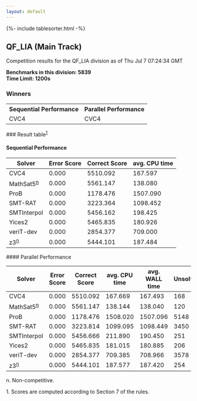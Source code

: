 ```yaml
---
layout: default
---
```

{%- include tablesorter.html -%}

##  QF_LIA (Main Track)

Competition results for the QF_LIA division as of Thu Jul 7 07:24:34 GMT

**Benchmarks in this division: 5839**
<br/>
**Time Limit: 1200s**


### Winners
<table>
<tr>
<th class="center">Sequential Performance</th>
<th class="center">Parallel Performance</th>
</tr>
<tr class="center">
<td>CVC4</td>
<td>CVC4</td>
</tr>
</table>
### Result table<sup><a href="#fn1">1</a></sup>
 




#### Sequential Performance
<table id="sequential" class="result sorted">
<thead>
<tr>
<th class="center">Solver</th>
<th class="center">Error Score</th>
<th class="center">Correct Score</th>
<th class="center">avg. CPU time </th>
</tr>
</thead>
<tr>
<td>CVC4</td>
<td class="right">0.000</td>
<td class="right">5510.092</td>
<td class="right">167.597</td>
</tr>
<tr>
<td>MathSat5<SUP><a href="#fn">n</a></SUP>
</td>
<td class="right">0.000</td>
<td class="right">5561.147</td>
<td class="right">138.080</td>
</tr>
<tr>
<td>ProB</td>
<td class="right">0.000</td>
<td class="right">1178.476</td>
<td class="right">1507.090</td>
</tr>
<tr>
<td>SMT-RAT</td>
<td class="right">0.000</td>
<td class="right">3223.364</td>
<td class="right">1098.452</td>
</tr>
<tr>
<td>SMTInterpol</td>
<td class="right">0.000</td>
<td class="right">5456.162</td>
<td class="right">198.425</td>
</tr>
<tr>
<td>Yices2</td>
<td class="right">0.000</td>
<td class="right">5465.835</td>
<td class="right">180.926</td>
</tr>
<tr>
<td>veriT-dev</td>
<td class="right">0.000</td>
<td class="right">2854.377</td>
<td class="right">709.000</td>
</tr>
<tr>
<td>z3<SUP><a href="#fn">n</a></SUP>
</td>
<td class="right">0.000</td>
<td class="right">5444.101</td>
<td class="right">187.484</td>
</tr>

</table>
#### Parallel Performance
<table id="parallel" class="result sorted">
<thead>
<tr>
<th class="center">Solver</th><th class="center">Error Score</th>
<th class="center">Correct Score</th>
<th class="center">avg. CPU time </th>
<th class="center">avg. WALL time </th>

<th class="center">Unsolved</th>
</tr>
</thead>
<tr>
<td>CVC4</td>
<td class="right">0.000</td>
<td class="right">5510.092</td>
<td class="right">167.669</td>
<td class="right">167.493</td>
<td class="right">168</td>
</tr>
<tr>
<td>MathSat5<SUP><a href="#fn">n</a></SUP>
</td>
<td class="right">0.000</td>
<td class="right">5561.147</td>
<td class="right">138.144</td>
<td class="right">138.040</td>
<td class="right">120</td>
</tr>
<tr>
<td>ProB</td>
<td class="right">0.000</td>
<td class="right">1178.476</td>
<td class="right">1508.020</td>
<td class="right">1507.096</td>
<td class="right">5148</td>
</tr>
<tr>
<td>SMT-RAT</td>
<td class="right">0.000</td>
<td class="right">3223.814</td>
<td class="right">1099.095</td>
<td class="right">1098.449</td>
<td class="right">3450</td>
</tr>
<tr>
<td>SMTInterpol</td>
<td class="right">0.000</td>
<td class="right">5456.666</td>
<td class="right">211.890</td>
<td class="right">190.450</td>
<td class="right">251</td>
</tr>
<tr>
<td>Yices2</td>
<td class="right">0.000</td>
<td class="right">5465.835</td>
<td class="right">181.015</td>
<td class="right">180.885</td>
<td class="right">206</td>
</tr>
<tr>
<td>veriT-dev</td>
<td class="right">0.000</td>
<td class="right">2854.377</td>
<td class="right">709.385</td>
<td class="right">708.966</td>
<td class="right">3578</td>
</tr>
<tr>
<td>z3<SUP><a href="#fn">n</a></SUP>
</td>
<td class="right">0.000</td>
<td class="right">5444.101</td>
<td class="right">187.577</td>
<td class="right">187.420</td>
<td class="right">254</td>
</tr>
</table>
<span id="fn"> n. Non-competitive.</span>

<span id="fn1"> 1. Scores are computed according to Section 7 of the rules.</span>


